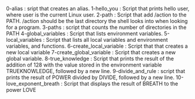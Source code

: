 0-alias : sript that creates an alias.
1-hello_you : Script that prints hello user, where user is the current Linux user.
2-path : Script that add /action to the PATH. /action should be the last directory the shell looks into when looking for a program.
3-paths : script that counts the number of directories in the PATH
4-global_variables : Script that lists environment variables.
5-local_variables : Script that lists all local variables and environment variables, and functions.
6-create_local_variable : Script that that creates a new local variable
7-create_global_variable : Script that creates a new global variable.
8-true_knowledge : Script that prints the result of the addition of 128 with the value stored in the environment variable TRUEKNOWLEDGE, followed by a new line.
9-divide_and_rule : script that prints the result of POWER divided by DIVIDE, followed by a new line.
10-love_exponent_breath : Script that displays the result of BREATH to the power LOVE

